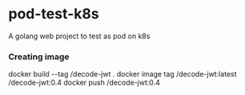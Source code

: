 # pod-test-k8s
A golang web project to test as pod on k8s

### Creating image
docker build --tag <org>/decode-jwt .
docker image tag <org>/decode-jwt:latest <org>/decode-jwt:0.4
docker push <org>/decode-jwt:0.4
